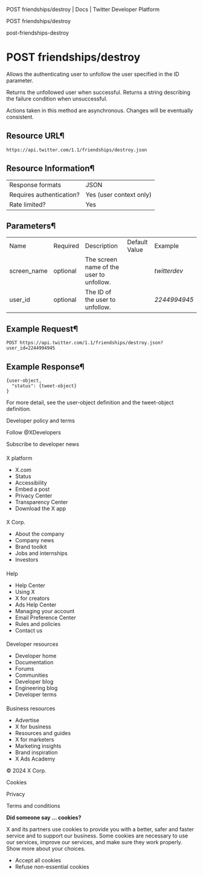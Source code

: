 



POST friendships/destroy | Docs | Twitter Developer Platform 





































































































POST friendships/destroy



post-friendships-destroy

POST friendships/destroy
========================




Allows the authenticating user to unfollow the user specified in the
ID parameter.


Returns the unfollowed user when successful. Returns a string
describing the failure condition when unsuccessful.


Actions taken in this method are asynchronous. Changes will be
eventually consistent.


Resource URL¶
-------------


`https://api.twitter.com/1.1/friendships/destroy.json`


Resource Information¶
---------------------




|  |  |
| --- | --- |
| Response formats | JSON |
| Requires authentication? | Yes (user context only) |
| Rate limited? | Yes |


Parameters¶
-----------




|  |  |  |  |  |
| --- | --- | --- | --- | --- |
| Name | Required | Description | Default Value | Example |
| screen\_name | optional | The screen name of the user to unfollow. |  | *twitterdev* |
| user\_id | optional | The ID of the user to unfollow. |  | *2244994945* |


Example Request¶
----------------


`POST https://api.twitter.com/1.1/friendships/destroy.json?user_id=2244994945`


Example Response¶
-----------------



```
{user-object,
  "status": {tweet-object}
}
```

For more detail, see the user-object
definition and the tweet-object
definition.



















Developer policy and terms


Follow @XDevelopers


Subscribe to developer news












#### 
 X platform


* X.com
* Status
* Accessibility
* Embed a post
* Privacy Center
* Transparency Center
* Download the X app




#### 
 X Corp.


* About the company
* Company news
* Brand toolkit
* Jobs and internships
* Investors




#### 
 Help


* Help Center
* Using X
* X for creators
* Ads Help Center
* Managing your account
* Email Preference Center
* Rules and policies
* Contact us




#### 
 Developer resources


* Developer home
* Documentation
* Forums
* Communities
* Developer blog
* Engineering blog
* Developer terms




#### 
 Business resources


* Advertise
* X for business
* Resources and guides
* X for marketers
* Marketing insights
* Brand inspiration
* X Ads Academy









 © 2024 X Corp.
 


Cookies


Privacy


Terms and conditions






















**Did someone say … cookies?**  
  


 X and its partners use cookies to provide you with a better, safer and
 faster service and to support our business. Some cookies are necessary to use
 our services, improve our services, and make sure they work properly.
 Show more about your choices.


 




* Accept all cookies
* Refuse non-essential cookies
















